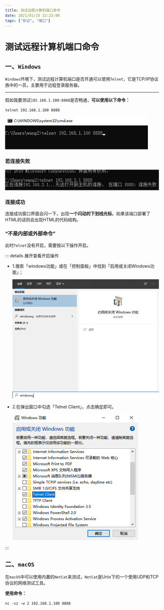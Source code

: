 ```yaml
---
title: 测试远程计算机端口命令
date: 2021/01/15 22:23:00
tags: ["杂记", "端口"]
---
```


# 测试远程计算机端口命令

<ClientOnly>
  <display-bar :displayData="$frontmatter"></display-bar>
</ClientOnly>

## 一、`Windows`

`Windows`环境下，测试远程计算机端口是否开通可以使用`Telnet`，它是TCP/IP协议族中的一员，主要用于远程登录服务器。

****

假如我要测试`192.168.1.100:8888`是否畅通，**可以使用以下命令：**

`telnet 192.168.1.100 8888`

![telnet-netcat-03](/images/other/systemenv/telnet-netcat-03.png)

### 若连接失败

![telnet-netcat-03](/images/other/systemenv/telnet-netcat-04.png)

### 连接成功

连接成功窗口界面会闪一下，出现**一个闪动的下划线光标**。如果该端口部署了HTML的话则会出现HTML的代码结构。

### “不是内部或外部命令”

此时`Telnet`没有开启，需要按以下操作开启。

::: details 展开查看开启操作

* 1.搜索「windows功能」或在「控制面板」中找到「启用或关闭Windows功能」；

  ![telnet-netcat-02](/images/other/systemenv/telnet-netcat-02.png)

* 2.在弹出窗口中勾选「Telnet Client」，点击确定即可。

  ![telnet-netcat-01](/images/other/systemenv/telnet-netcat-01.png)

:::

## 二、`macOS`

在`macOS`中可以使用内置的`NetCat`来测试，`NetCat`是Unix下的一个使用UDP和TCP协议的网络测试工具。

**使用命令：**

`nc -vz -w 2 192.168.1.100 8888`

